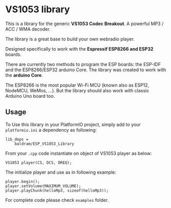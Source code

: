 # VS1053 library

This is a library for the generic **VS1053 Codec Breakout**.
A powerful MP3 / ACC / WMA decoder.

The library is a great base to build your own webradio player.

Designed specifically to work with the **Espressif ESP8266 and ESP32** boards. 

There are currently two methods to program the ESP boards: the ESP-IDF and the ESP8266/ESP32 arduino Core.
The library was created to work with the **arduino Core**.
 
The ESP8266 is the most popular Wi-Fi MCU (known also as ESP12, NodeMCU, WeMos, ...). 
But the library should also work with classic Arduino Uno board too.

## Usage 

To Use this library in your PlatformIO project, simply add to your `platformio.ini` a dependency as following:

```
lib_deps =
    baldram/ESP_VS1053_Library
```

From your `.cpp` code instantiate on object of VS1053 player as below:

```
VS1053 player(CS, DCS, DREQ);
```

The initialize player and use as in following example:

```
player.begin();
player.setVolume(MAXIMUM_VOLUME);
player.playChunk(helloMp3, sizeof(helloMp3));
```

For complete code please check `examples` folder.
